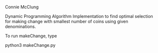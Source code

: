 Connie McClung 

Dynamic Programming Algorithm Implementation to find optimal selection for making change with smallest number of coins using given denominations.

To run makeChange, type

python3 makeChange.py



